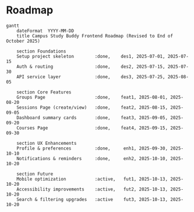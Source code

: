 # Roadmap

```mermaid
gantt
    dateFormat  YYYY-MM-DD
    title Campus Study Buddy Frontend Roadmap (Revised to End of October 2025)

    section Foundations
    Setup project skeleton        :done,    des1, 2025-07-01, 2025-07-15
    Auth & routing                :done,    des2, 2025-07-15, 2025-07-30
    API service layer             :done,    des3, 2025-07-25, 2025-08-05

    section Core Features
    Groups Page                   :done,    feat1, 2025-08-01, 2025-08-20
    Sessions Page (create/view)   :done,    feat2, 2025-08-15, 2025-09-05
    Dashboard summary cards       :done,    feat3, 2025-09-05, 2025-09-20
    Courses Page                  :done,    feat4, 2025-09-15, 2025-09-30

    section UX Enhancements
    Profile & preferences         :done,     enh1, 2025-09-30, 2025-10-10
    Notifications & reminders     :done,     enh2, 2025-10-10, 2025-10-20

    section Future
    Mobile optimization           :active,   fut1, 2025-10-13, 2025-10-20
    Accessibility improvements    :active,   fut2, 2025-10-13, 2025-10-20
    Search & filtering upgrades   :active    fut3, 2025-10-13, 2025-10-20

```

<!-- put this at the bottom of docs/operations/roadmap.md -->
<script src="https://cdn.jsdelivr.net/npm/mermaid/dist/mermaid.min.js"></script>
<script>
  mermaid.initialize({ startOnLoad: true });
</script>
